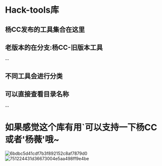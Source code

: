# Hack-tools库

## 杨CC发布的工具集合在这里
## 老版本的在分支:杨CC-旧版本工具
--

## 不同工具会进行分类
## 可以直接查看目录名称
--
# 如果感觉这个库有用`可以支持一下杨CC或者'杨薇'哦~

![6bdbc5d41cdf7b3f892152c8af7879d0](https://github.com/user-attachments/assets/80e42516-730c-48cf-9275-56d1dec2616f)![751224431d36673004e5aa498ff9e4be](https://github.com/user-attachments/assets/8054a309-f6db-4a43-9e46-91777af815e6)


